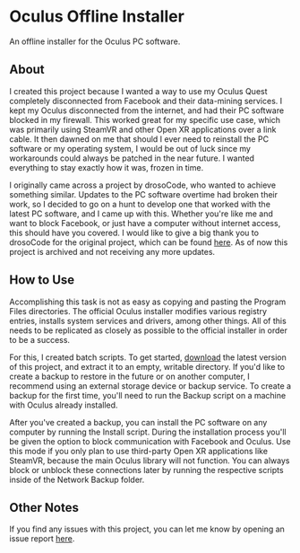 # Oculus Offline Installer
An offline installer for the Oculus PC software.

## About
I created this project because I wanted a way to use my Oculus Quest completely disconnected from Facebook and their data-mining services. I kept my Oculus disconnected from the internet, and had their PC software blocked in my firewall. This worked great for my specific use case, which was primarily using SteamVR and other Open XR applications over a link cable. It then dawned on me that should I ever need to reinstall the PC software or my operating system, I would be out of luck since my workarounds could always be patched in the near future. I wanted everything to stay exactly how it was, frozen in time.

I originally came across a project by drosoCode, who wanted to achieve something similar. Updates to the PC software overtime had broken their work, so I decided to go on a hunt to develop one that worked with the latest PC software, and I came up with this. Whether you're like me and want to block Facebook, or just have a computer without internet access, this should have you covered. I would like to give a big thank you to drosoCode for the original project, which can be found [here](https://github.com/drosoCode/Offculus). As of now this project is archived and not receiving any more updates.

## How to Use
Accomplishing this task is not as easy as copying and pasting the Program Files directories. The official Oculus installer modifies various registry entries, installs system services and drivers, among other things. All of this needs to be replicated as closely as possible to the official installer in order to be a success.

For this, I created batch scripts. To get started, [download](https://github.com/Tech-How/Oculus-Offline-Installer/releases) the latest version of this project, and extract it to an empty, writable directory. If you'd like to create a backup to restore in the future or on another computer, I recommend using an external storage device or backup service. To create a backup for the first time, you'll need to run the Backup script on a machine with Oculus already installed.

After you've created a backup, you can install the PC software on any computer by running the Install script. During the installation process you'll be given the option to block communication with Facebook and Oculus. Use this mode if you only plan to use third-party Open XR applications like SteamVR, because the main Oculus library will not function. You can always block or unblock these connections later by running the respective scripts inside of the Network Backup folder.

## Other Notes
If you find any issues with this project, you can let me know by opening an issue report [here](https://github.com/Tech-How/Oculus-Offline-Installer/issues).
